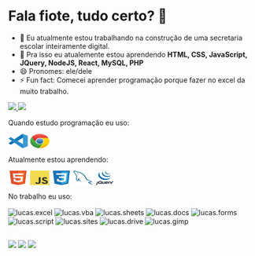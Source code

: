 # Fala fiote, tudo certo? 👋

- 🔭 Eu atualmente estou trabalhando na construção de uma secretaria escolar inteiramente digital.
- 🌱 Pra isso eu atualemente estou aprendendo **HTML, CSS, JavaScript, JQuery, NodeJS, React, MySQL, PHP**
- 😄 Pronomes: ele/dele
- ⚡ Fun fact: Comecei aprender programação porque fazer no excel da muito trabalho.
<div>
  <a href="https://taggo.one/nsti.inc">
    <img heigth="180em" src="https://github-readme-stats.vercel.app/api?username=LucasLiSan&theme=nightowl&show_icons=true">
    <img heigth="180em" src="https://github-readme-stats.vercel.app/api/top-langs/?username=LucasLiSan&theme=nightowl&show_icons=true"/>
  </a>
</div>
<div style="display:inline-block">
  <p>Quando estudo programação eu uso:</p>
  <img align="center" alt="lucas.vscode" height="30" width="40" src="https://github.com/devicons/devicon/blob/master/icons/vscode/vscode-original.svg">
  <img align="center" alt="lucas.chrome" height="30" width="40" src="https://github.com/devicons/devicon/blob/master/icons/chrome/chrome-original.svg">
  <p>Atualmente estou aprendendo:</p>
  <img align="center" alt="lucas.html5" height="30" width="40" src="https://github.com/devicons/devicon/blob/master/icons/html5/html5-original.svg">
  <img align="center" alt="lucas.js" height="30" width="40" src="https://github.com/devicons/devicon/blob/master/icons/javascript/javascript-original.svg">
  <img align="center" alt="lucas.css3" height="30" width="40" src="https://github.com/devicons/devicon/blob/master/icons/css3/css3-original.svg">
  <img align="center" alt="lucas.mysql" height="30" width="40" src="https://github.com/devicons/devicon/blob/master/icons/mysql/mysql-original.svg">
  <img align="center" alt="lucas.jquery" height="30" width="40" src="https://github.com/devicons/devicon/blob/master/icons/jquery/jquery-original-wordmark.svg">
  <p>No trabalho eu uso:</p>
  <img align="center" alt="lucas.excel" height="30" width="40" src="https://github.com/sempostma/office365-icons/blob/master/svg/excel.svg">
  <img align="center" alt="lucas.vba" height="30" width="40" src="https://static-00.iconduck.com/assets.00/file-type-vba-icon-512x286-atniaiws.png">
  <img align="center" alt="lucas.sheets" height="30" width="40" src="https://upload.wikimedia.org/wikipedia/commons/3/30/Google_Sheets_logo_%282014-2020%29.svg">
  <img align="center" alt="lucas.docs" height="30" width="40" src="https://upload.wikimedia.org/wikipedia/commons/0/01/Google_Docs_logo_%282014-2020%29.svg">
  <img align="center" alt="lucas.forms" height="30" width="40" src="https://upload.wikimedia.org/wikipedia/commons/c/c2/Google_Forms_logo_%282014-2020%29.svg">
  <img align="center" alt="lucas.script" height="30" width="40" src="https://cdnlogo.com/logos/g/12/google-apps-script.svg">
  <img align="center" alt="lucas.sites" height="30" width="40" src="https://upload.wikimedia.org/wikipedia/commons/1/11/Google_Sites_icon_%282020%29.svg">
  <img align="center" alt="lucas.drive" height="30" width="40" src="https://upload.wikimedia.org/wikipedia/commons/1/12/Google_Drive_icon_%282020%29.svg">
  <img align="center" alt="lucas.gimp" height="30" width="40" src="https://upload.wikimedia.org/wikipedia/commons/4/45/The_GIMP_icon_-_gnome.svg">
</div>
  
  ##
 
<div>
  <a href="https://www.instagram.com/nsti.inc" target="_blank"><img src="https://img.shields.io/badge/-Instagram-%23E4405F?style=for-the-badge&logo=instagram&logoColor=white" target="_blank"></a>
 	<a href="https://www.facebook.com/NSTI.Inc" target="_blank"><img src="https://img.shields.io/badge/Facebook-1877F2?style=for-the-badge&logo=facebook&logoColor=white" target="_blank"></a>
  <a href="https://www.linkedin.com/in/lucaslisan" target="_blank"><img src="https://img.shields.io/badge/-LinkedIn-%230077B5?style=for-the-badge&logo=linkedin&logoColor=white" target="_blank"></a> 
</div>


